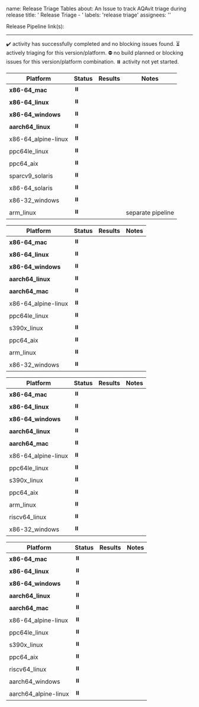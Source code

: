 name: Release Triage Tables
about: An Issue to track AQAvit triage during release
title: '<Month Year> Release Triage - <JDK-Version>'
labels: 'release triage'
assignees: ''

Release Pipeline link(s):
<insert links here>

--- 

✔️ activity has successfully completed and no blocking issues found.
⏳ actively triaging for this version/platform.
⛔ no build planned or blocking issues for this version/platform combination.
⏸️ activity not yet started.

<Keep only the version table that applies to what is being triaged>
<JDK8 Table>

| Platform | Status | Results | Notes |
| --- | --- | --- | --- |
| **x86-64_mac** | ⏸️  |  |   |
| **x86-64_linux** | ⏸️  |  |   |
| **x86-64_windows** | ⏸️  |  |   |
| **aarch64_linux** |⏸️  |  |   |
| x86-64_alpine-linux | ⏸️  |  |   |
| ppc64le_linux | ⏸️  |  |   |
| ppc64_aix |  ⏸️  |  |   |
| sparcv9_solaris | ⏸️  |  |   |
| x86-64_solaris | ⏸️  |  |   |
| x86-32_windows |⏸️  |  |   |
| arm_linux | ⏸️  |  |  separate pipeline |


<JDK11 Table>

| Platform | Status | Results | Notes |
| --- | --- | --- | --- |
| **x86-64_mac** |  ⏸️  |  |   |
| **x86-64_linux** |   ⏸️  |  |   |
| **x86-64_windows** | ⏸️  |  |   |
| **aarch64_linux** |   ⏸️  |  |   |
| **aarch64_mac** |   ⏸️  |  |   |
| x86-64_alpine-linux |  ⏸️  |  |   |
| ppc64le_linux |   ⏸️  |  |   |
| s390x_linux |    ⏸️  |  |   |
| ppc64_aix |  ⏸️  |  |   |
| arm_linux |  ⏸️  |  |   |
|x86-32_windows|  ⏸️  |  |   |


<JDK17 Table>

| Platform | Status | Results | Notes |
| --- | --- | --- | --- |
| **x86-64_mac** |   ⏸️  |  |   |
| **x86-64_linux** |  ⏸️  |  |   |
| **x86-64_windows** |  ⏸️  |  |   |
| **aarch64_linux** |  ⏸️  |  |   |
| **aarch64_mac** |  ⏸️  |  |   |
| x86-64_alpine-linux |   ⏸️  |  |   |
| ppc64le_linux |  ⏸️  |  |   |
| s390x_linux |   ⏸️  |  |   |
| ppc64_aix |   ⏸️  |  |   |
| arm_linux |  ⏸️  |  |   |
| riscv64_linux |  ⏸️  |  |   |
|x86-32_windows|  ⏸️  |  |   |


<JDK21 and Up Table>

| Platform | Status | Results | Notes |
| --- | --- | --- | --- |
| **x86-64_mac** |  ⏸️  |  |   |
| **x86-64_linux** |   ⏸️  |  |   |
| **x86-64_windows** | ⏸️  |  |   |
| **aarch64_linux** | ⏸️  |  |   |
| **aarch64_mac** | ⏸️  |  |   |
| x86-64_alpine-linux |  ⏸️  |  |   |
| ppc64le_linux | ⏸️  |  |   |
| s390x_linux |  ⏸️  |  |   |
| ppc64_aix |  ⏸️  |  |   |
| riscv64_linux | ⏸️  |  |   |
| aarch64_windows| ⏸️  |  |   |
| aarch64_alpine-linux| ⏸️  |  |   |


<Results column entries are ment to link to triage comments for each platform>